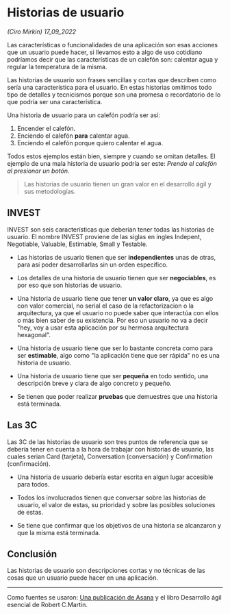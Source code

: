 # Historias de usuario
*(Ciro Mirkin) 17_09_2022* <br>

Las características o funcionalidades de una aplicación son esas acciones que un usuario puede hacer, si llevamos esto a algo de uso cotidiano podríamos decir que las características de un calefón son: calentar agua y regular la temperatura de la misma.

Las historias de usuario son frases sencillas y cortas que describen como sería una característica para el usuario. En estas historias omitimos todo tipo de detalles y tecnicismos porque son una promesa o recordatorio de lo que podría ser una característica.

Una historia de usuario para un calefón podría ser así:

1. Encender el calefón.
2. Enciendo el calefón **para** calentar agua. 
3. Enciendo el calefón porque quiero calentar el agua.

Todos estos ejemplos están bien, siempre y cuando se omitan detalles. El ejemplo de una mala historia de usuario podría ser este: *Prendo el calefón al presionar un botón*.

> Las historias de usuario tienen un gran valor en el desarrollo ágil y sus metodologías.

## INVEST

INVEST son seis características que deberían tener todas las historias de usuario. El nombre INVEST proviene de las siglas en ingles Indepent, Negotiable, Valuable, Estimable, Small y Testable.

* Las historias de usuario tienen que ser **independientes** unas de otras, para así poder desarrollarlas sin un orden especifico.

* Los detalles de una historia de usuario tienen que ser **negociables**, es por eso que son historias de usuario.

* Una historia de usuario tiene que tener **un valor claro**, ya que es algo con valor comercial, no serial el caso de la refactorizacion o la arquitectura, ya que el usuario no puede saber que interactúa con ellos o más bien saber de su existencia. Por eso un usuario no va a decir "hey, voy a usar esta aplicación por su hermosa arquitectura hexagonal".

* Una historia de usuario tiene que ser lo bastante concreta como para ser **estimable**, algo como "la aplicación tiene que ser rápida" no es una historia de usuario.

* Una historia de usuario tiene que ser **pequeña** en todo sentido, una descripción breve y clara de algo concreto y pequeño.

* Se tienen que poder realizar **pruebas** que demuestres que una historia está terminada.

## Las 3C

Las 3C de las historias de usuario son tres puntos de referencia que se debería tener en cuenta a la hora de trabajar con historias de usuario, las cuales serian Card (tarjeta), Conversation (conversación) y Confirmation (confirmación).

* Una historia de usuario debería estar escrita en algun lugar accesible para todos.

* Todos los involucrados tienen que conversar sobre las historias de usuario, el valor de estas, su prioridad y sobre las posibles soluciones de estas. 

* Se tiene que confirmar que los objetivos de una historia se alcanzaron y que la misma está terminada.

## Conclusión 

Las historias de usuario son descripciones cortas y no técnicas de las cosas que un usuario puede hacer en una aplicación.
___
Como fuentes se usaron: [Una publicación de Asana](https://asana.com/es/resources/user-stories) y el libro Desarrollo ágil esencial de Robert C.Martin.
